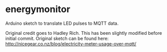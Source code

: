 energymonitor
=============

Arduino sketch to translate LED pulses to MQTT data. 

Original credit goes to Hadley Rich. This has been slightly modified before initial commit.
Original sketch can be found here: http://nicegear.co.nz/blog/electricity-meter-usage-over-mqtt/
